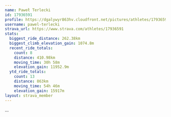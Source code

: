```yaml
---
name: Paweł Terlecki
id: 17936591
profile: https://dgalywyr863hv.cloudfront.net/pictures/athletes/17936591/5577025/4/large.jpg
username: pawel-terlecki
strava_url: https://www.strava.com/athletes/17936591
stats:
  biggest_ride_distance: 262.38km
  biggest_climb_elevation_gain: 1074.8m
  recent_ride_totals:
    count: 8
    distance: 410.98km
    moving_time: 30h 58m
    elevation_gain: 11952.9m
  ytd_ride_totals:
    count: 13
    distance: 863km
    moving_time: 54h 46m
    elevation_gain: 15917m
layout: strava_member
--- 
```

...
